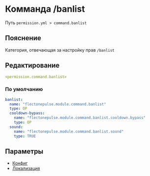 # Комманда /banlist
Путь `permission.yml > command.banlist`

## Пояснение
Категория, отвечающая за настройку прав `/banlist`

## Редактирование
```yaml
<permission.command.banlist>
```

### По умолчанию
```yaml
banlist:
  name: "flectonepulse.module.command.banlist"
  type: OP
  cooldown-bypass:
    name: "flectonepulse.module.command.banlist.cooldown.bypass"
    type: OP
  sound:
    name: "flectonepulse.module.command.banlist.sound"
    type: TRUE
```

## Параметры

- [Конфиг](/docs/command/banlist/)
- [Локализация](/docs/localizations/ru_ru/command/banlist/)

<!--@include: @/parts/permission/permissionTier3.md-->
<!--@include: @/parts/permission/cooldown.md-->
<!--@include: @/parts/permission/sound.md-->

